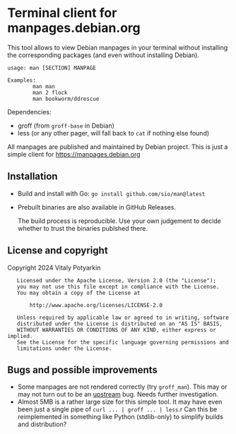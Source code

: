 # Terminal client for manpages.debian.org

This tool allows to view Debian manpages in your terminal without installing
the corresponding packages (and even without installing Debian).

```
usage: man [SECTION] MANPAGE

Examples:
        man man
        man 2 flock
        man bookworm/ddrescue
```

Dependencies:

  - groff (from `groff-base` in Debian)
  - less (or any other pager, will fall back to `cat` if nothing else found)

All manpages are published and maintained by Debian project.
This is just a simple client for <https://manpages.debian.org>


## Installation

  - Build and install with Go: `go install github.com/sio/man@latest`

  - Prebuilt binaries are also available in GitHub Releases.

    The build process is reproducible.
    Use your own judgement to decide whether to trust the binaries publshed there.


## License and copyright

Copyright 2024 Vitaly Potyarkin

```
   Licensed under the Apache License, Version 2.0 (the "License");
   you may not use this file except in compliance with the License.
   You may obtain a copy of the License at

       http://www.apache.org/licenses/LICENSE-2.0

   Unless required by applicable law or agreed to in writing, software
   distributed under the License is distributed on an "AS IS" BASIS,
   WITHOUT WARRANTIES OR CONDITIONS OF ANY KIND, either express or implied.
   See the License for the specific language governing permissions and
   limitations under the License.
```


## Bugs and possible improvements

- Some manpages are not rendered correctly (try `groff_man`). This may or may
  not turn out to be an [upstream] bug. Needs further investigation.
- Almost 5MB is a rather large size for this simple tool. It may have even
  been just a single pipe of `curl ... | groff ... | less`.r
  Can this be reimplemented in something like Python (stdlib-only) to simplify
  builds and distribution?

[upstream]: https://github.com/Debian/debiman/
